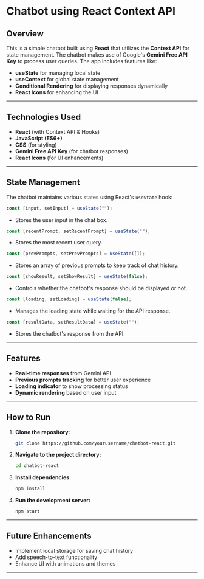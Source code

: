 # Chatbot using React Context API

## Overview

This is a simple chatbot built using **React** that utilizes the **Context API** for state management. The chatbot makes use of Google's **Gemini Free API Key** to process user queries. The app includes features like:

- **useState** for managing local state
- **useContext** for global state management
- **Conditional Rendering** for displaying responses dynamically
- **React Icons** for enhancing the UI

---

## Technologies Used

- **React** (with Context API & Hooks)
- **JavaScript (ES6+)**
- **CSS** (for styling)
- **Gemini Free API Key** (for chatbot responses)
- **React Icons** (for UI enhancements)

---

## State Management

The chatbot maintains various states using React's `useState` hook:

```javascript
const [input, setInput] = useState("");
```

- Stores the user input in the chat box.

```javascript
const [recentPrompt, setRecentPrompt] = useState("");
```

- Stores the most recent user query.

```javascript
const [prevPrompts, setPrevPrompts] = useState([]);
```

- Stores an array of previous prompts to keep track of chat history.

```javascript
const [showResult, setShowResult] = useState(false);
```

- Controls whether the chatbot's response should be displayed or not.

```javascript
const [loading, setLoading] = useState(false);
```

- Manages the loading state while waiting for the API response.

```javascript
const [resultData, setResultData] = useState("");
```

- Stores the chatbot's response from the API.

---

## Features

- **Real-time responses** from Gemini API
- **Previous prompts tracking** for better user experience
- **Loading indicator** to show processing status
- **Dynamic rendering** based on user input

---

## How to Run

1. **Clone the repository:**
   ```sh
   git clone https://github.com/yourusername/chatbot-react.git
   ```
2. **Navigate to the project directory:**
   ```sh
   cd chatbot-react
   ```
3. **Install dependencies:**
   ```sh
   npm install
   ```
4. **Run the development server:**
   ```sh
   npm start
   ```

---

## Future Enhancements

- Implement local storage for saving chat history
- Add speech-to-text functionality
- Enhance UI with animations and themes

---

##

